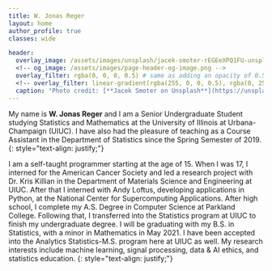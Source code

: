 ```yaml
---
title: W. Jonas Reger
layout: home
author_profile: true
classes: wide

header:
  overlay_image: /assets/images/unsplash/jacek-smoter-rEGEeXPQ1FU-unsplash.jpg
  <!-- og_image: /assets/images/page-header-og-image.png -->
  overlay_filter: rgba(0, 0, 0, 0.5) # same as adding an opacity of 0.5 to a black background
  <!-- overlay_filter: linear-gradient(rgba(255, 0, 0, 0.5), rgba(0, 255, 255, 0.5)) -->
  caption: "Photo credit: [**Jacek Smoter on Unsplash**](https://unsplash.com/photos/rEGEeXPQ1FU)"
---
```


My name is **W. Jonas Reger** and I am a Senior Undergraduate Student studying Statistics and Mathematics at the University of Illinois at Urbana-Champaign (UIUC). I have also had the pleasure of teaching as a Course Assistant in the Department of Statistics since the Spring Semester of 2019. 
{: style="text-align: justify;"}

I am a self-taught programmer starting at the age of 15. When I was 17, I interned for the American Cancer Society and led a research project with Dr. Kris Killian in the Department of Materials Science and Engineering at UIUC. After that I interned with Andy Loftus, developing applications in Python, at the National Center for Supercomputing Applications. After high school, I complete my A.S. Degree in Computer Science at Parkland College. Following that, I transferred into the Statistics program at UIUC to finish my undergraduate degree. I will be graduating with my B.S. in Statistics, with a minor in Mathematics in May 2021. I have been accepted into the Analytics Statistics-M.S. program here at UIUC as well. My research interests include machine learning, signal processing, data & AI ethics, and statistics education.
{: style="text-align: justify;"}